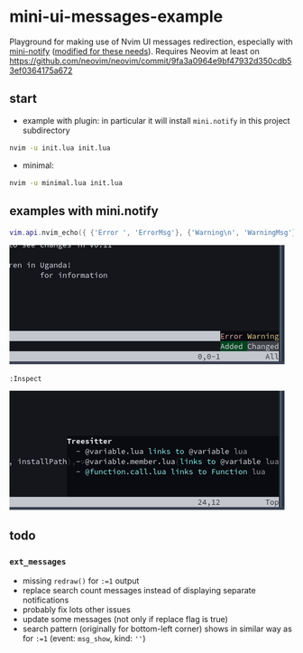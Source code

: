 # mini-ui-messages-example
Playground for making use of Nvim UI messages redirection, especially with [mini-notify](https://github.com/echasnovski/mini.notify) ([modified for these needs](https://github.com/przepompownia/mini.notify/tree/ui-messages)). Requires Neovim at least on https://github.com/neovim/neovim/commit/9fa3a0964e9bf47932d350cdb53ef0364175a672

## start
- example with plugin: in particular it will install `mini.notify` in this project subdirectory
```sh
nvim -u init.lua init.lua
```
- minimal:
```sh
nvim -u minimal.lua init.lua
```

## examples with mini.notify
```lua
vim.api.nvim_echo({ {'Error ', 'ErrorMsg'}, {'Warning\n', 'WarningMsg'}, {'Added ', 'DiffAdd'}, {'Changed', 'DiffChange'} }, false, {})
```
![nvim_echo](assets/nvim-echo.png)
```vim
:Inspect
```
![inspect](assets/inspect.png)

## todo
### `ext_messages`
- missing `redraw()` for `:=1` output
- replace search count messages instead of displaying separate notifications
- probably fix lots other issues
- update some messages (not only if replace flag is true)
- search pattern (originally for bottom-left corner) shows in similar way as for `:=1` (event: `msg_show`, kind: `''`)
